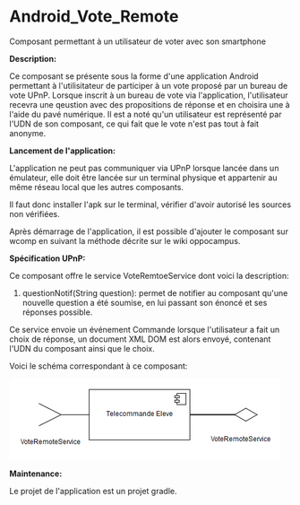 # Android_Vote_Remote
Composant permettant à un utilisateur de voter avec son smartphone

<strong>Description:</strong>

Ce composant se présente sous la forme d'une application Android permettant à l'utilisitateur de participer à un vote proposé
par un bureau de vote UPnP. Lorsque inscrit à un bureau de vote via l'application, l'utilisateur recevra une qeustion avec des 
propositions de réponse et en choisira une à l'aide du pavé numérique.
Il est a noté qu'un utilisateur est représenté par l'UDN de son composant, ce qui fait que le vote n'est pas tout à fait anonyme.


<strong>Lancement de l'application:</strong>

L'application ne peut pas communiquer via UPnP lorsque lancée dans un émulateur, elle doit être lancée sur un terminal physique
et appartenir au même réseau local que les autres composants.

Il faut donc installer l'apk sur le terminal, vérifier d'avoir autorisé les sources non vérifiées.

Après démarrage de l'application, il est possible d'ajouter le composant sur wcomp en suivant la méthode décrite sur le wiki
oppocampus.

<strong>Spécification UPnP:</strong>

Ce composant offre le service VoteRemtoeService dont voici la description:

  1) questionNotif(String question): permet de notifier au composant qu'une nouvelle question a été soumise, en lui passant 
  son énoncé et ses réponses possible.
  
Ce service envoie un événement Commande lorsque l'utilisateur a fait un choix de réponse, un document XML DOM est alors envoyé,
contenant l'UDN du composant ainsi que le choix.


Voici le schéma correspondant à ce composant:

![alt tag](https://github.com/components-upnp/Android_Vote_Remote/blob/master/TelecommandeEleve.png)

<strong>Maintenance:</strong>

Le projet de l'application est un projet gradle.
